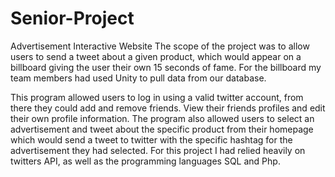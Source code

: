 # Senior-Project
Advertisement Interactive Website
The scope of the project was to allow users to send a tweet about a given product, which would appear on a billboard giving the user their own 15 seconds of fame. For the billboard my team members had used Unity to pull data from our database.

This program allowed users to log in using a valid twitter account, from there they could add and remove friends. View their friends profiles and edit their own profile information. The program also allowed users to select an advertisement and tweet about the specific product from their homepage which would send a tweet to twitter with the specific hashtag for the advertisement they had selected. For this project I had relied heavily on twitters API, as well as the programming languages SQL and Php.

